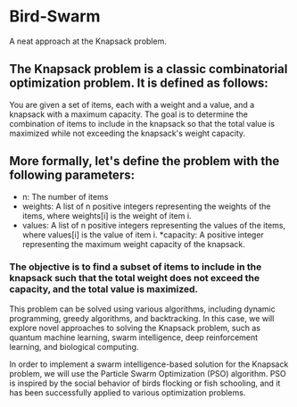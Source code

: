 # Bird-Swarm
A neat approach at the Knapsack problem.

## The Knapsack problem is a classic combinatorial optimization problem. It is defined as follows:

You are given a set of items, each with a weight and a value, and a knapsack with a maximum capacity. The goal is to determine the combination of items to include in the knapsack so that the total value is maximized while not exceeding the knapsack's weight capacity.

## More formally, let's define the problem with the following parameters:

* n: The number of items
* weights: A list of n positive integers representing the weights of the items, where weights[i] is the weight of item i.
* values: A list of n positive integers representing the values of the items, where values[i] is the value of item i.
 *capacity: A positive integer representing the maximum weight capacity of the knapsack.
### The objective is to find a subset of items to include in the knapsack such that the total weight does not exceed the capacity, and the total value is maximized.

This problem can be solved using various algorithms, including dynamic programming, greedy algorithms, and backtracking. In this case, we will explore novel approaches to solving the Knapsack problem, such as quantum machine learning, swarm intelligence, deep reinforcement learning, and biological computing.

In order to implement a swarm intelligence-based solution for the Knapsack problem, we will use the Particle Swarm Optimization (PSO) algorithm. PSO is inspired by the social behavior of birds flocking or fish schooling, and it has been successfully applied to various optimization problems.


